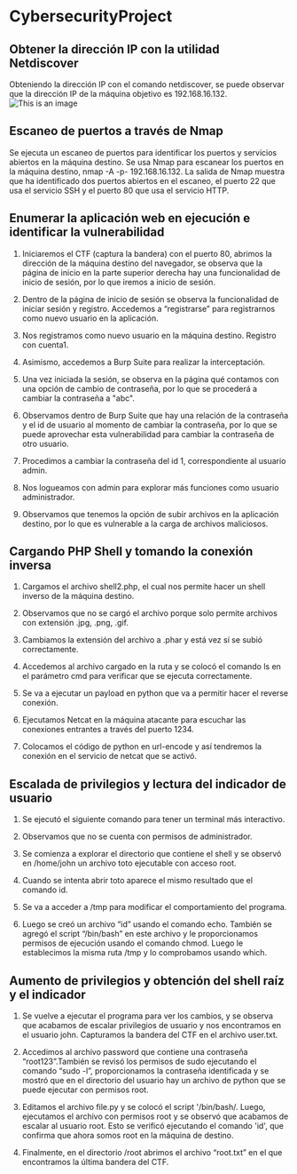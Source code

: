 # CybersecurityProject

## Obtener la dirección IP con la utilidad Netdiscover
Obteniendo la dirección IP con el comando netdiscover, se puede observar que la dirección IP de la máquina objetivo es 192.168.16.132.
![This is an image](./paso1.png)

## Escaneo de puertos a través de Nmap
Se ejecuta un escaneo de puertos para identificar los puertos y servicios abiertos en la máquina destino. Se usa Nmap para escanear los puertos en la máquina destino, nmap -A -p- 192.168.16.132. La salida de Nmap muestra que ha identificado dos puertos abiertos en el escaneo, el puerto 22 que usa el servicio SSH y el puerto 80 que usa el servicio HTTP.

## Enumerar la aplicación web en ejecución e identificar la vulnerabilidad
1. Iniciaremos el CTF (captura la bandera) con el puerto 80, abrimos la dirección de la máquina destino del navegador, se observa que la página de inicio en la parte superior derecha hay una funcionalidad de inicio de sesión, por lo que iremos a inicio de sesión.

2. Dentro de la página de inicio de sesión se observa la funcionalidad de iniciar sesión y registro. Accedemos a “registrarse” para registrarnos como nuevo usuario en la aplicación.

3. Nos registramos como nuevo usuario en la máquina destino. Registro con cuenta1.

4. Asimismo, accedemos a Burp Suite para realizar la interceptación.

5. Una vez iniciada la sesión, se observa en la página qué contamos con una opción de cambio de contraseña, por lo que se procederá a cambiar la contraseña a "abc".

6. Observamos dentro de Burp Suite que hay una relación de la contraseña y el id de usuario al momento de cambiar la contraseña, por lo que se puede aprovechar esta vulnerabilidad para cambiar la contraseña de otro usuario.

7. Procedimos a cambiar la contraseña del  id 1, correspondiente al usuario admin.

8. Nos logueamos con admin para explorar más funciones como usuario administrador.

9. Observamos que tenemos la opción de subir archivos en la aplicación destino, por lo que es vulnerable a la carga de archivos maliciosos.

## Cargando PHP Shell y tomando la conexión inversa
1. Cargamos el archivo shell2.php, el cual nos permite hacer un shell inverso de la máquina destino.

2. Observamos que no se cargó el archivo porque solo permite archivos con extensión .jpg, .png, .gif.

3. Cambiamos la extensión del archivo a .phar y está vez sí se subió correctamente.

4. Accedemos al archivo cargado en la ruta y se colocó el comando ls en el parámetro cmd para verificar que se ejecuta correctamente.

5. Se va a ejecutar un payload en python que va a permitir hacer el reverse conexión.

6. Ejecutamos Netcat en la máquina atacante para escuchar las conexiones entrantes a través del puerto 1234.

7. Colocamos el código de python en url-encode y así tendremos la conexión en el servicio de netcat que se activó.

## Escalada de privilegios y lectura del indicador de usuario
1. Se ejecutó el siguiente comando para tener un terminal más interactivo.

2. Observamos que no se cuenta con permisos de administrador.

3. Se comienza a explorar el directorio que contiene el shell y se observó en /home/john un archivo toto ejecutable con acceso root.

4. Cuando se intenta abrir toto aparece el mismo resultado que el comando id.

5. Se va a acceder a /tmp para modificar el comportamiento del programa. 

6. Luego se creó un archivo “id” usando el comando echo.  También se agregó el script “/bin/bash” en este archivo y le proporcionamos permisos de ejecución usando el comando chmod. Luego le establecimos la misma ruta /tmp y lo comprobamos usando which.

## Aumento de privilegios y obtención del shell raíz y el indicador
1. Se vuelve a ejecutar el programa para ver los cambios, y se observa que acabamos de escalar privilegios de usuario y nos encontramos en el usuario john. Capturamos la bandera del CTF en el archivo user.txt.

2. Accedimos al archivo password que contiene una contraseña “root123”.También se revisó los permisos de sudo ejecutando el comando “sudo -l”, proporcionamos la contraseña identificada y se mostró que en el directorio del usuario hay un archivo de python que se puede ejecutar con permisos root.

3. Editamos el archivo file.py y se colocó el script '/bin/bash/. Luego, ejecutamos el archivo con permisos root y se observó que acabamos de escalar al usuario root. Esto se verificó ejecutando el comando 'id', que confirma que ahora somos root en la máquina de destino.

4. Finalmente, en el directorio /root abrimos el archivo “root.txt” en el que encontramos la última bandera del CTF.
